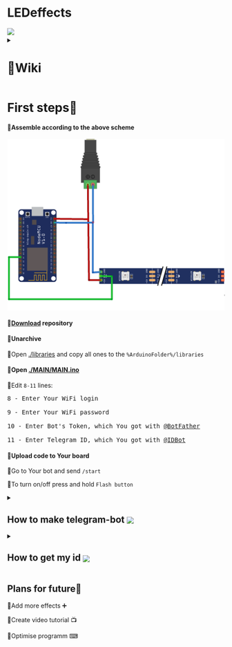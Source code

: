 # LEDeffects

<img src="Design/Presentation.gif" width="400"/>
<details>
  <summary><h1>📜Wiki</h1></summary>
  
  ### 
  <pre>
  🔸List of modes from /mode:
  2 smooth change of colours for the entire ribbon 🌈
  3 a spinning rainbow 🌪️🌈
  4 random colour change 🎲🎨
  5 running LED 🏃‍♂️💡
  6 a running train of LEDs 🚂💡
  7 red and blue rotating 🔴🔵🔄
  8 rotating half red and half blue 🔴🔵🔄
  9 random strobe light ⚡🎲
  10 single colour pulsation 💥🎨
  11 colour changing pulsation 💥🌈
  12 smooth vertical brightness change (for ring) 🔆🔼🔽
  13 red LED madness 🔴💡💥
  14 random colour madness 🎨💥
  15 white blue red running in a circle 🏃‍♂️🔵⚪🔴🔄
  16 radiation icon pulsating ☢️💥
  17 red LED running in a circle 🏃‍♂🔴🔄
  18 white and blue gradient ⚪🔵🌈
  19 same thing's going on ⏭️🔄
  20 red flashes going down 🔴⬇️💥
  21 crescent moon 🌙
  22 flame effect 🔥🔥🔥
  23 rainbow in the vertical plane 🌈🔼🔽
  24 Pac-Man 🎮😄
  25 random flash madness 💥💥💥
  26 police flasher 🚨🔵🔴
  27 RGB propeller 🔄🔴🟢🔵
  28 random red flashes in the vertical plane. 💥🎲
  29 greens running around randomly 🟢🏃‍♂️🔄
  30 greens running around randomly 🟢🏃‍♂️🔄
  31 something's broken 🔧
  32 something's broken 🔧
  33 smooth colour fills 🎨🔆
  34 running LEDs 🏃‍♂️💡
  35 line lights 🚦
  36 running circle sectors 🔴🟢🔵🔄
  37 very smooth rotating rainbows 🌈🔄
  38 random multi-coloured lights 🎨🎲
  39 running lights 🏃‍♂️💡
  40 random flashes of white 💥⚪
  41 random flashes of white on a white background 💥⚪🔳
  42 running every 3 times 🏃‍♂️🔄⏰
  43 running every 3 rainbows 🏃‍♂️🔄🌈⏰
  44 strobe lights ⚡💡💥
  45 bouncing balls 🏀
  46 colored bouncing balls 🎨🏀⬆️
  888 long demo 🎉🎮
  889 short demo 🎉🎮
  999 pause ⏸️
  
  🔸List of colors:
  ⚫️/black
  ⚪️/white
  🔴/red
  🟢/green
  🔵/blue
  🟠/orange
  🟣/lavender
  🖌️/pxl - drawing pixel-to-pixel(e.g. "/pxl #0000ff 25")
  🎨/all - to set the same color(e.g. "/all #0000ff")
  
  🔸Settings:
  /help - to get commands
  /mode - to set specific mode(e.g. "/mode 3")
  /restart - to restart ESP
  /bright - to set brightness(e.g. "/bright 255")
  /get_mode - to get current mode
  
  </pre>

</details>


# First steps🐾
<h4>🔸Assemble according to the above scheme</h4>
<img align="center"  width="800px" src="Design/sheme.png" />

<h4>🔸<a href="https://github.com/astrosander/LEDeffects/archive/refs/heads/main.zip">Download</a> repository</h4>

<h4>🔸Unarchive</h4>

🔸Open <a href="https://github.com/astrosander/LEDeffects/blob/main/libraries">./libraries</a> and copy all ones to the ```%ArduinoFolder%/libraries```

<h4>🔸Open <a href="https://github.com/astrosander/LEDeffects/blob/main/MAIN/MAIN.ino">./MAIN/MAIN.ino</a></h4>

🔸Edit ```8-11``` lines:
<pre>
8 - Enter Your WiFi login

9 - Enter Your WiFi password

10 - Enter Bot's Token, which You got with <a href="https://github.com/astrosander/LEDeffects/edit/main/README.md#how-to-make-telegram-bot">@BotFather</a>

11 - Enter Telegram ID, which You got with <a href="https://github.com/astrosander/LEDeffects/edit/main/README.md#how-to-get-my-id">@IDBot</a>
</pre> 
  
<h4>🔸Upload code to Your board</h4>

🔸Go to Your bot and send 
```/start```

🔸To turn on/off press and hold ```Flash button```

<details>
  <summary><h2>How to make telegram-bot <img align="center"  width="40px" src="Design/bot_father.png" /></h2> </summary>
  
  1. You must have telegram
  2. Go to <a href="https://t.me/BotFather">@BotFather</a>
  3. Send ```/newbot```
  4. Then, send name You woud like to choose(Ex.: ```AstroHelper```)
  5. Send send *username*(Ex.: ```astrohelper_bot```)
  6. All right, You just created Your own bot!
</details>

<details>
  <summary><h2>How to get my id <img align="center"  width="35px" src="Design/myid.jpg" /> </h2> </summary>
  
  1. You must have telegram
  2. Go to <a href="https://t.me/myidbot">@IDBot</a>
  3. Send ```/getid```
  4. Copy Your id!
</details>

##  Plans for future📜

🔹Add more effects ➕

🔹Create video tutorial 📺

🔹Optimise programm ⌨
